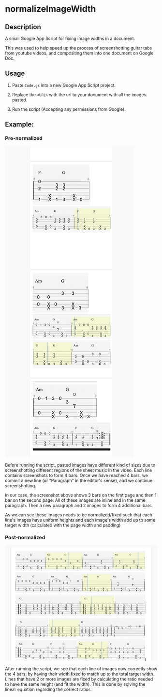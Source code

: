 # normalizeImageWidth
## Description
A small Google App Script for fixing image widths in a document.

This was used to help speed up the process of screenshotting guitar tabs from youtube videos, and compositing them into one document on Google Doc.

## Usage

1. Paste `Code.gs` into a new Google App Script project.

2. Replace the `<URL>` with the url to your document with all the images pasted.

3. Run the script (Accepting any permissions from Google).

## Example:
### Pre-normalized
![](./readme/pre-normalized.png)

Before running the script, pasted images have different kind of sizes due to screenshotting different regions of the sheet music in the video. Each line contains screenshots to form 4 bars. Once we have reached 4 bars, we commit a new line (or "Paragraph" in the editor's sense), and we continue screenshotting. 

In our case, the screenshot above shows 3 bars on the first page and then 1 bar on the second page. All of these images are inline and in the same paragraph. Then a new paragraph and 2 images to form 4 additional bars.

As we can see these images needs to be normalized/fixed such that each line's images have uniform heights and each image's width add up to some target width (calculated with the page width and padding)

### Post-normalized
![](./readme/post-normalized.png)

After running the script, we see that each line of images now correctly show the 4 bars, by having their width fixed to match up to the total target width. Lines that have 2 or more images are fixed by calculating the ratio needed to have the same height (and fit the width). This is done by solving the linear equation regarding the correct ratios.